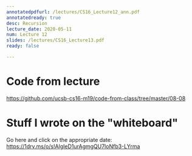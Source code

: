 ```yaml
---
annotatedpdfurl: /lectures/CS16_Lecture12_ann.pdf
annotatedready: true
desc: Recursion
lecture_date: 2020-05-11
num: Lecture 12
slides: /lectures/CS16_Lecture13.pdf
ready: false

---
```


# Code from lecture

<https://github.com/ucsb-cs16-m19/code-from-class/tree/master/08-08>

# Stuff I wrote on the "whiteboard"

Go here and click on the appropriate date:
<https://1drv.ms/o/s!AlgIeD1urAgmgQU7loNfb3-LYrma>
